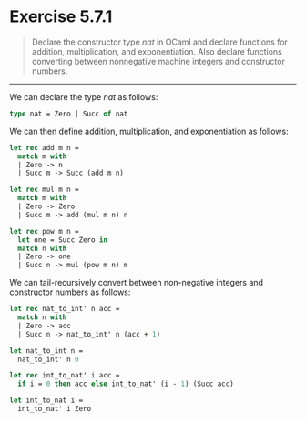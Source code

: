 # Exercise 5.7.1

> Declare the constructor type $\mathit{nat}$ in OCaml and declare functions for addition, multiplication, and exponentiation.
> Also declare functions converting between nonnegative machine integers and constructor numbers.

---

We can declare the type $\mathit{nat}$ as follows:
```ocaml
type nat = Zero | Succ of nat
```

We can then define addition, multiplication, and exponentiation as follows:
```ocaml
let rec add m n =
  match m with
  | Zero -> n
  | Succ m -> Succ (add m n)

let rec mul m n =
  match m with
  | Zero -> Zero
  | Succ m -> add (mul m n) n

let rec pow m n =
  let one = Succ Zero in
  match n with
  | Zero -> one
  | Succ n -> mul (pow m n) m
```

We can tail-recursively convert between non-negative integers and constructor numbers as follows:
```ocaml
let rec nat_to_int' n acc =
  match n with
  | Zero -> acc
  | Succ n -> nat_to_int' n (acc + 1)

let nat_to_int n =
  nat_to_int' n 0

let rec int_to_nat' i acc =
  if i = 0 then acc else int_to_nat' (i - 1) (Succ acc)

let int_to_nat i =
  int_to_nat' i Zero
```
